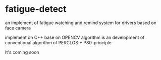 # fatigue-detect
an implement of fatigue watching and remind system for drivers based on face camera

implement on C++ base on OPENCV
algorithm is an development of conventional algorithm of PERCLOS + P80-principle

It's coming soon
